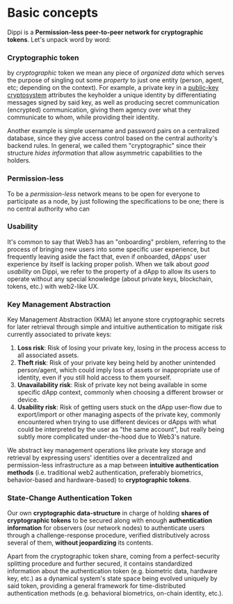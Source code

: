 # Basic concepts

Dippi is a **Permission-less peer-to-peer network for cryptographic tokens**. Let's unpack word by word:

### **Cryptographic token**
by _cryptographic_ token we mean any piece of _organized data_ which serves the purpose of singling out some _property_ to just one entity (person, agent, etc; depending on the context). For example, a private key in a [public-key cryptosystem](https://en.wikipedia.org/wiki/Public-key_cryptography) attributes the keyholder a unique identity by differentiating messages signed by said key, as well as producing secret communication (encrypted) communication, giving them agency over what they communicate to whom, while providing their identity.  

Another example is simple username and password pairs on a centralized database, since they give access control based on the central authority's backend rules. In general, we called them "cryptographic" since their structure _hides information_ that allow asymmetric capabilities to the holders.

### **Permission-less**
To be a _permission-less_ network means to be open for everyone to participate as a node, by just following the specifications to be one; there is no central authority who can 

### **Usability**
It's common to say that Web3 has an "onboarding" problem, referring to the process of bringing new users into some specific user experience, but frequently leaving aside the fact that, even if onboarded, dApps' user experience by itself is lacking proper polish. When we talk about _good usability_ on Dippi, we refer to the property of a dApp to allow its users to operate without any special knowledge (about private keys, blockchain, tokens, etc.) with web2-like UX.

### **Key Management Abstraction**
Key Management Abstraction (KMA) let anyone store cryptographic secrets for later retrieval through simple and intuitive authentication to mitigate risk currently associated to private keys: 

1. **Loss risk**: Risk of losing your private key, losing in the process access to all associated assets.
2. **Theft risk**: Risk of your private key being held by another unintended person/agent, which could imply loss of assets or inappropriate use of identity, even if you still hold access to them yourself.
3. **Unavailability risk**: Risk of private key not being available in some specific dApp context, commonly when choosing a different browser or device.
4. **Usability risk**: Risk of getting users stuck on the dApp user-flow due to export/import or other managing aspects of the private key, commonly encountered when trying to use different devices or dApps with what could be interpreted by the user as "the same account", but really being subtly more complicated under-the-hood due to Web3's nature.

We abstract key management operations like private key storage and retrieval by expressing users' identities over a decentralized and permission-less infrastructure as a map between **intuitive authentication methods** (i.e. traditional web2 authentication, preferably biometrics, behavior-based and hardware-based) to **cryptographic tokens**.


### **State-Change Authentication Token**
Our own **cryptographic data-structure** in charge of holding **shares of cryptographic tokens** to be secured along with enough **authentication information** for observers (our network nodes) to authenticate users through a challenge-response procedure, verified distributively across several of them, **without jeopardizing** its contents.

Apart from the cryptographic token share, coming from a perfect-security splitting procedure and further secured, it contains standardized information about the authentication token (e.g. biometric data, hardware key, etc.) as a dynamical system's state space being evolved uniquely by said token, providing a general framework for time-distributed authentication methods (e.g. behavioral biometrics, on-chain identity, etc.). 